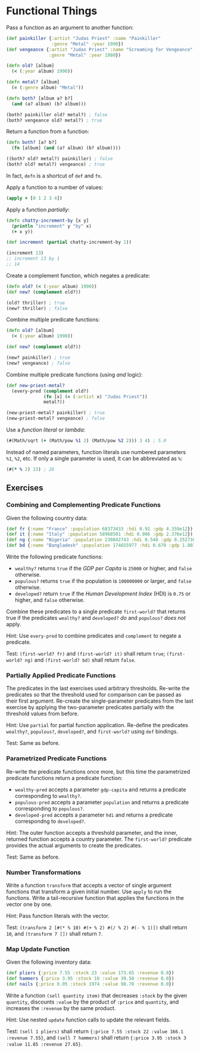 # Functional Things

Pass a function as an argument to another function:

```clojure
(def painkiller {:artist "Judas Priest" :name "Painkiller"
                 :genre "Metal" :year 1990})
(def vengeance {:artist "Judas Priest" :name "Screaming for Vengeance"
                :genre "Metal" :year 1980})

(defn old? [album]
  (< (:year album) 1990))

(defn metal? [album]
  (= (:genre album) "Metal"))

(defn both? [album a? b?]
  (and (a? album) (b? album)))

(both? painkiller old? metal?) ; false
(both? vengeance old? metal?) ; true
```

Return a function from a function:

```clojure
(defn both? [a? b?]
  (fn [album] (and (a? album) (b? album))))

((both? old? metal?) painkiller) ; false
(both? old? metal?) vengeance) ; true
```

In fact, `defn` is a shortcut of `def` and `fn`.

Apply a function to a number of values:

```clojure
(apply + [0 1 2 3 4])
```

Apply a function _partially_:

```clojure
(defn chatty-increment-by [x y]
  (println "increment" y "by" x)
  (+ x y))

(def increment (partial chatty-increment-by 1))

(increment 13)
;; increment 13 by 1
;; 14
```

Create a complement function, which negates a predicate:

```clojure
(defn old? (< (:year album) 1990))
(def new? (complement old?))

(old? thriller) ; true
(new? thriller) ; false
```

Combine multiple predicate functions:

```clojure
(defn old? [album]
  (< (:year album) 1990))

(def new? (complement old?))

(new? painkiller) ; true
(new? vengeance) ; false
```

Combine multiple predicate functions (using _and_ logic):

```clojure
(def new-priest-metal?
  (every-pred (complement old?)
              (fn [x] (= (:artist x) "Judas Priest"))
              metal?))

(new-priest-metal? painkiller) ; true
(new-priest-metal? vengeance) ; false
```

Use a _function literal_ or _lambda_:

```clojure
(#(Math/sqrt (+ (Math/pow %1 2) (Math/pow %2 2))) 3 4) ; 5.0
```

Instead of named parameters, function literals use numbered parameters `%1`,
`%2`, etc. If only a single parameter is used, it can be abbreviated as `%`:

```clojure
(#(* % 2) 13) ; 26
```

## Exercises

### Combining and Complementing Predicate Functions

Given the following country data:

```clojure
(def fr {:name "France" :population 68373433 :hdi 0.91 :gdp 4.359e12})
(def it {:name "Italy" :population 58968501 :hdi 0.906 :gdp 2.376e12})
(def ng {:name "Nigeria" :population 230842743 :hdi 0.548 :gdp 0.252738e12})
(def bd {:name "Bangladesh" :population 174655977 :hdi 0.670 :gdp 1.801e12})
```

Write the following predicate functions:

- `wealthy?` returns `true` if the _GDP per Capita_ is `25000` or higher, and
  `false` otherwise.
- `populous?` returns `true` if the population is `100000000` or larger, and
  `false` otherwise.
- `developed?` return `true` if the _Human Development Index_ (HDI) is `0.75` or
  higher, and `false` otherwise.

Combine these predicates to a single predicate `first-world?` that returns true
if the predicates `wealthy?` and `developed?` _do_ and `populous?` _does not_
apply.

Hint: Use `every-pred` to combine predicates and `complement` to negate a
predicate.

Test: `(first-world? fr)` and `(first-world? it)` shall return `true`;
`(first-world? ng)` and `(first-world? bd)` shall return `false`.

### Partially Applied Predicate Functions

The predicates in the last exercises used arbitrary thresholds. Re-write the
predicates so that the threshold used for comparison can be passed as their
first argument. Re-create the single-parameter predicates from the last exercise
by applying the two-parameter predicates partially with the threshold values
from before.

Hint: Use `partial` for partial function application. Re-define the predicates
`wealthy?`, `populous?`, `developed?`, and `first-world?` using `def` bindings.

Test: Same as before.

### Parametrized Predicate Functions

Re-write the predicate functions once more, but this time the parametrized
predicate functions return a predicate function:

- `wealthy-pred` accepts a parameter `gdp-capita` and returns a predicate
  corresponding to `wealthy?`.
- `populous-pred` accepts a parameter `population` and returns a predicate
  corresponding to `populous?`.
- `developed-pred` accepts a parameter `hdi` and returns a predicate
  correspondng to `developed?`.

Hint: The outer function accepts a threshold parameter, and the inner, returned
function accepts a country parameter. The `first-world?` predicate provides the
actual arguments to create the predicates.

Test: Same as before.

### Number Transformations

Write a function `transform` that accepts a vector of single argument functions
that transform a given initial number. Use `apply` to run the functions. Write a
tail-recursive function that applies the functions in the vector one by one.

Hint: Pass function literals with the vector.

Test: `(transform 2 [#(* % 10) #(+ % 2) #(/ % 2) #(- % 1)])` shall return `10`,
and `(transform 7 [])` shall return `7`.

### Map Update Function

Given the following inventory data:

```clojure
(def pliers {:price 7.55 :stock 23 :value 173.65 :revenue 0.0})
(def hammers {:price 3.95 :stock 10 :value 39.50 :revenue 0.0})
(def nails {:price 0.05 :stock 1974 :value 98.70 :revenue 0.0})
```

Write a function `(sell quantity item)` that decreases `:stock` by the given
`quantity`, discounts `:value` by the product of `:price` and `quantity`, and
increases the `:revenue` by the same product.

Hint: Use nested `update` function calls to update the relevant fields.

Test: `(sell 1 pliers)` shall return `{:price 7.55 :stock 22 :value 166.1
:revenue 7.55}`, and `(sell 7 hammers)` shall return `{:price 3.95 :stock 3 
:value 11.85 :revenue 27.65}`.

